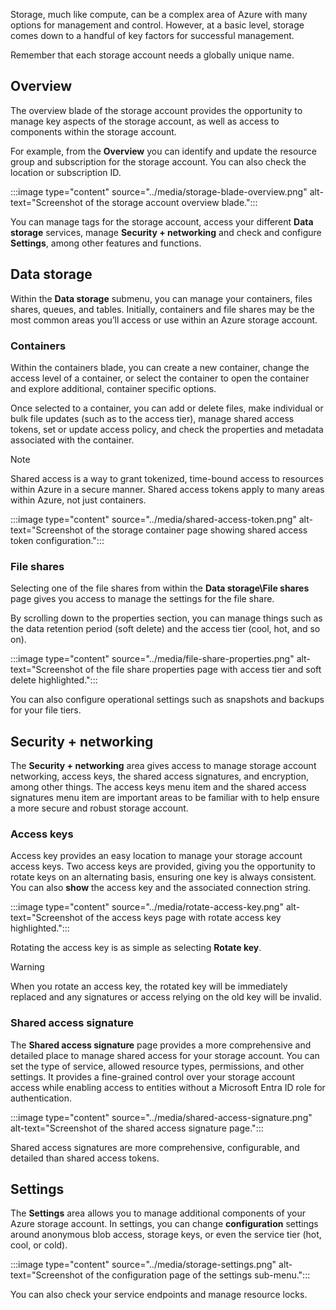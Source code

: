 Storage, much like compute, can be a complex area of Azure with many options for management and control. However, at a basic level, storage comes down to a handful of key factors for successful management.

Remember that each storage account needs a globally unique name. 

## Overview
The overview blade of the storage account provides the opportunity to manage key aspects of the storage account, as well as access to components within the storage account.

For example, from the **Overview** you can identify and update the resource group and subscription for the storage account. You can also check the location or subscription ID.

:::image type="content" source="../media/storage-blade-overview.png" alt-text="Screenshot of the storage account overview blade.":::

You can manage tags for the storage account, access your different **Data storage** services, manage **Security + networking** and check and configure **Settings**, among other features and functions.

## Data storage
Within the **Data storage** submenu, you can manage your containers, files shares, queues, and tables. Initially, containers and file shares may be the most common areas you’ll access or use within an Azure storage account.

### Containers
Within the containers blade, you can create a new container, change the access level of a container, or select the container to open the container and explore additional, container specific options.

Once selected to a container, you can add or delete files, make individual or bulk file updates (such as to the access tier), manage shared access tokens, set or update access policy, and check the properties and metadata associated with the container.

>[!NOTE]
>Shared access is a way to grant tokenized, time-bound access to resources within Azure in a secure manner. Shared access tokens apply to many areas within Azure, not just containers.

:::image type="content" source="../media/shared-access-token.png" alt-text="Screenshot of the storage container page showing shared access token configuration.":::

### File shares
Selecting one of the file shares from within the **Data storage\File shares** page gives you access to manage the settings for the file share.

By scrolling down to the properties section, you can manage things such as the data retention period (soft delete) and the access tier (cool, hot, and so on).

:::image type="content" source="../media/file-share-properties.png" alt-text="Screenshot of the file share properties page with access tier and soft delete highlighted.":::

You can also configure operational settings such as snapshots and backups for your file tiers.

## Security + networking
The **Security + networking** area gives access to manage storage account networking, access keys, the shared access signatures, and encryption, among other things. The access keys menu item and the shared access signatures menu item are important areas to be familiar with to help ensure a more secure and robust storage account.

### Access keys
Access key provides an easy location to manage your storage account access keys. Two access keys are provided, giving you the opportunity to rotate keys on an alternating basis, ensuring one key is always consistent. You can also **show** the access key and the associated connection string.

:::image type="content" source="../media/rotate-access-key.png" alt-text="Screenshot of the access keys page with rotate access key highlighted.":::

Rotating the access key is as simple as selecting **Rotate key**.

>[!WARNING]
>When you rotate an access key, the rotated key will be immediately replaced and any signatures or access relying on the old key will be invalid.

### Shared access signature
The **Shared access signature** page provides a more comprehensive and detailed place to manage shared access for your storage account. You can set the type of service, allowed resource types, permissions, and other settings. It provides a fine-grained control over your storage account access while enabling access to entities without a Microsoft Entra ID role for authentication.

:::image type="content" source="../media/shared-access-signature.png" alt-text="Screenshot of the shared access signature page.":::

Shared access signatures are more comprehensive, configurable, and detailed than shared access tokens.

## Settings
The **Settings** area allows you to manage additional components of your Azure storage account. In settings, you can change **configuration** settings around anonymous blob access, storage keys, or even the service tier (hot, cool, or cold).

:::image type="content" source="../media/storage-settings.png" alt-text="Screenshot of the configuration page of the settings sub-menu.":::

You can also check your service endpoints and manage resource locks.
